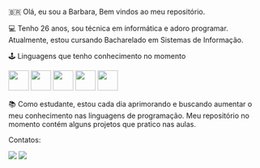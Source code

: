 🇧🇷 Olá, eu sou a Barbara,
Bem vindos ao meu repositório.

💻 Tenho 26 anos, sou técnica em informática e adoro programar. Atualmente, estou cursando Bacharelado em Sistemas de Informação.

🕹️ Linguagens que tenho conhecimento no momento


<img src="https://cdn.jsdelivr.net/gh/devicons/devicon/icons/java/java-original.svg" width="40" height="40"> <img src="https://cdn.jsdelivr.net/gh/devicons/devicon/icons/python/python-original.svg" width="40" height="40"> <img src="https://cdn.jsdelivr.net/gh/devicons/devicon/icons/cplusplus/cplusplus-original.svg" width="40" height="40"> <img src="https://cdn.jsdelivr.net/gh/devicons/devicon/icons/html5/html5-original.svg" width="40" height="40"> <img src="https://cdn.jsdelivr.net/gh/devicons/devicon/icons/css3/css3-original.svg" width="40" height="40">
          
📚 Como estudante, estou cada dia aprimorando e buscando aumentar o meu conhecimento nas linguagens de programação. Meu repositório no momento contém alguns projetos que pratico nas aulas.

Contatos:

<a href = "mailto:b.fialhodesouza@gmail.com"><img loading="lazy" src="https://img.shields.io/badge/Gmail-D14836?style=for-the-badge&logo=gmail&logoColor=white" target="_blank"></a>
<a href="https://www.linkedin.com/in/barbarafialho" target="_blank"><img loading="lazy" src="https://img.shields.io/badge/-LinkedIn-%230077B5?style=for-the-badge&logo=linkedin&logoColor=white" target="_blank"></a>

